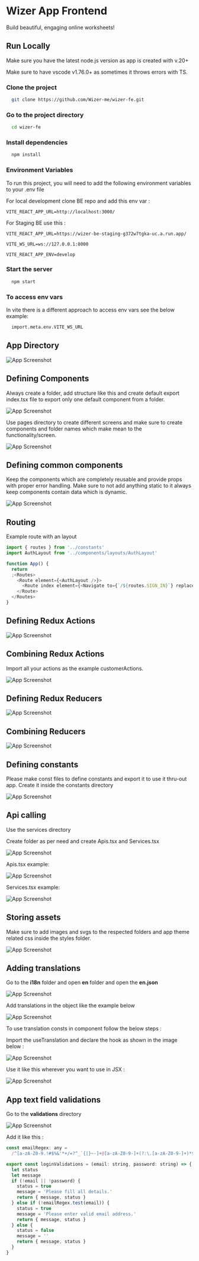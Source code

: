 # Wizer App Frontend

Build beautiful, engaging online worksheets!

## Run Locally

Make sure you have the latest node.js version as app is created with v.20+

Make sure to have vscode v1.76.0+ as sometimes it throws errors with TS.

### Clone the project

```bash
  git clone https://github.com/Wizer-me/wizer-fe.git
```

### Go to the project directory

```bash
  cd wizer-fe
```

### Install dependencies

```bash
  npm install
```

### Environment Variables

To run this project, you will need to add the following environment variables to your .env file

For local development clone BE repo and add this env var :

`VITE_REACT_APP_URL=http://localhost:3000/`

For Staging BE use this :

`VITE_REACT_APP_URL=https://wizer-be-staging-g372w7tgka-uc.a.run.app/`

`VITE_WS_URL=ws://127.0.0.1:8000`

`VITE_REACT_APP_ENV=develop`

### Start the server

```bash
  npm start
```

### To access env vars

In vite there is a different approach to access env vars see the below example:

```bash
  import.meta.env.VITE_WS_URL
```

## App Directory

![App Screenshot](https://i.ibb.co/Vt10Pgh/Screenshot-2023-07-04-at-1-08-21-PM.png)

## Defining Components

Always create a folder, add structure like this and create default export index.tsx file to export only one default component from a folder.

![App Screenshot](https://i.ibb.co/vQY1fw6/Screenshot-2023-07-04-at-1-19-08-PM.png)

Use pages directory to create different screens and make sure to create components and folder names which make mean to the functionality/screen.

![App Screenshot](https://i.ibb.co/wy2x0Qn/Screenshot-2023-07-04-at-1-29-56-PM.png)

## Defining common components

Keep the components which are completely reusable and provide props with proper error handling. Make sure to not add anything static to it always keep components contain data which is dynamic.

![App Screenshot](https://i.ibb.co/z2szytF/Screenshot-2023-07-04-at-1-25-56-PM.png)

## Routing

Example route with an layout

```javascript
import { routes } from '../constants'
import AuthLayout from '../components/layouts/AuthLayout'

function App() {
  return
  ;<Routes>
    <Route element={<AuthLayout />}>
      <Route index element={<Navigate to={`/${routes.SIGN_IN}`} replace />} />
    </Route>
  </Routes>
}
```

## Defining Redux Actions

![App Screenshot](https://i.ibb.co/RzkW9xW/Screenshot-2023-07-04-at-1-13-02-PM.png)

## Combining Redux Actions

Import all your actions as the example customerActions.

![App Screenshot](https://i.ibb.co/FHqQLKg/Screenshot-2023-07-04-at-1-23-13-PM.png)

## Defining Redux Reducers

![App Screenshot](https://i.ibb.co/gmpGwPf/Screenshot-2023-07-04-at-2-16-14-PM.png)

## Combining Reducers

![App Screenshot](https://i.ibb.co/grQNBST/Screenshot-2023-07-04-at-1-17-14-PM.png)

## Defining constants

Please make const files to define constants and export it to use it thru-out app.
Create it inside the constants directory

![App Screenshot](https://i.ibb.co/HBdR25K/Screenshot-2023-07-04-at-1-33-53-PM.png)

## Api calling

Use the services directory

Create folder as per need and create Apis.tsx and Services.tsx

![App Screenshot](https://i.ibb.co/P6G3sSp/Screenshot-2023-07-04-at-1-36-34-PM.png)

Apis.tsx example:

![App Screenshot](https://i.ibb.co/WkF1LjM/Screenshot-2023-07-04-at-1-39-02-PM.png)

Services.tsx example:

![App Screenshot](https://i.ibb.co/MC1f1Z7/Screenshot-2023-07-04-at-1-40-17-PM.png)

## Storing assets

Make sure to add images and svgs to the respected folders and app theme related css inside the styles folder.

![App Screenshot](https://i.ibb.co/pW8dmVD/Screenshot-2023-07-04-at-1-50-00-PM.png)

## Adding translations

Go to the **i18n** folder and open **en** folder and open the **en.json**

![App Screenshot](https://i.ibb.co/MB4Dgsd/Screenshot-2023-07-04-at-1-52-30-PM.png)

Add translations in the object like the example below

![App Screenshot](https://i.ibb.co/mzXsg0J/Screenshot-2023-07-04-at-1-52-48-PM.png)

To use translation consts in component follow the below steps :

Import the useTranslation and declare the hook as shown in the image below :

![App Screenshot](https://i.ibb.co/Twy4QZJ/Screenshot-2023-07-04-at-1-53-42-PM.png)

Use it like this wherever you want to use in JSX :

![App Screenshot](https://i.ibb.co/qpb8S6f/Screenshot-2023-07-04-at-1-53-11-PM.png)

## App text field validations

Go to the **validations** directory

![App Screenshot](https://i.ibb.co/4tQNS3g/Screenshot-2023-07-04-at-2-00-41-PM.png)

Add it like this :

```javascript
const emailRegex: any =
  /^[a-zA-Z0-9.!#$%&'*+/=?^_`{|}~-]+@[a-zA-Z0-9-]+(?:\.[a-zA-Z0-9-]+)*$/

export const loginValidations = (email: string, password: string) => {
  let status
  let message
  if (!email || !password) {
    status = true
    message = 'Please fill all details.'
    return { message, status }
  } else if (!emailRegex.test(email)) {
    status = true
    message = 'Please enter valid email address.'
    return { message, status }
  } else {
    status = false
    message = ''
    return { message, status }
  }
}
```
